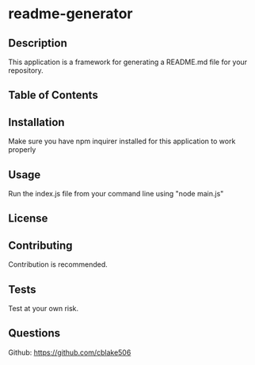 # readme-generator

## Description
This application is a framework for  generating a README.md file for your repository.

## Table of Contents 

## Installation 
Make sure you have npm inquirer installed for this application to work properly

## Usage 
Run the index.js file from your command line using "node main.js"

## License 

## Contributing 
Contribution is recommended.

## Tests 
Test at your own risk.

## Questions
Github: https://github.com/cblake506